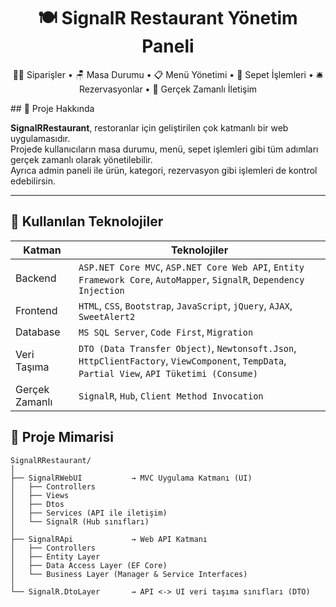 <h1 align="center">🍽️ SignalR Restaurant Yönetim Paneli</h1>
<p align="center">
  👨‍🍳 Siparişler • 🪑 Masa Durumu • 📋 Menü Yönetimi • 🧾 Sepet İşlemleri • 🛎️ Rezervasyonlar • 📡 Gerçek Zamanlı İletişim
</p>
## 📌 Proje Hakkında

**SignalRRestaurant**, restoranlar için geliştirilen çok katmanlı bir web uygulamasıdır.  
Projede kullanıcıların masa durumu, menü, sepet işlemleri gibi tüm adımları gerçek zamanlı olarak yönetilebilir.  
Ayrıca admin paneli ile ürün, kategori, rezervasyon gibi işlemleri de kontrol edebilirsin.  

---
## 🚀 Kullanılan Teknolojiler

| Katman         | Teknolojiler                                                                                                                                   |
|----------------|------------------------------------------------------------------------------------------------------------------------------------------------|
| Backend        | `ASP.NET Core MVC`, `ASP.NET Core Web API`, `Entity Framework Core`, `AutoMapper`, `SignalR`, `Dependency Injection`                          |
| Frontend       | `HTML`, `CSS`, `Bootstrap`, `JavaScript`, `jQuery`, `AJAX`, `SweetAlert2`                                                                     |
| Database       | `MS SQL Server`, `Code First`, `Migration`                                                                                                    |
| Veri Taşıma    | `DTO (Data Transfer Object)`, `Newtonsoft.Json`, `HttpClientFactory`, `ViewComponent`, `TempData`, `Partial View`, `API Tüketimi (Consume)`   |
| Gerçek Zamanlı | `SignalR`, `Hub`, `Client Method Invocation`  

## 🧱 Proje Mimarisi

```plaintext
SignalRRestaurant/
│
├── SignalRWebUI           → MVC Uygulama Katmanı (UI)
│   ├── Controllers
│   ├── Views
│   ├── Dtos
│   ├── Services (API ile iletişim)
│   └── SignalR (Hub sınıfları)
│
├── SignalRApi             → Web API Katmanı
│   ├── Controllers
│   ├── Entity Layer
│   ├── Data Access Layer (EF Core)
│   └── Business Layer (Manager & Service Interfaces)
│
└── SignalR.DtoLayer       → API <-> UI veri taşıma sınıfları (DTO)
